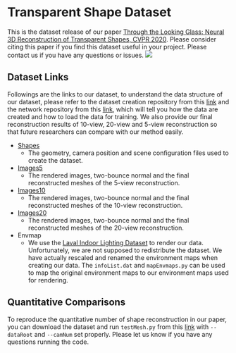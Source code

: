 # Transparent Shape Dataset
This is the dataset release of our paper [Through the Looking Glass: Neural 3D Reconstruction of Transparent Shapes, CVPR 2020](https://arxiv.org/abs/2004.10904). Please consider citing this paper if you find this dataset useful in your project. Please contact us if you have any questions or issues. 
![](http://cseweb.ucsd.edu/~viscomp/projects/CVPR20Transparent/github/TransShape.gif)

## Dataset Links
Followings are the links to our dataset, to understand the data structure of our dataset, please refer to the dataset creation repository from this [link](https://github.com/lzqsd/TransparentShapeDatasetCreation) and the network repository from this [link](https://github.com/lzqsd/TransparentShapeReconstruction), which will tell you how the data are created and how to load the data for training. We also provide our final reconstruction results of 10-view, 20-view and 5-view reconstruction so that future researchers can compare with our method easily. 
* [Shapes](http://cseweb.ucsd.edu/~viscomp/projects/CVPR20Transparent/dataset/Shapes.zip)
  * The geometry, camera position and scene configuration files used to create the dataset. 
* [Images5](http://cseweb.ucsd.edu/~viscomp/projects/CVPR20Transparent/dataset/Images5.zip)
  * The rendered images, two-bounce normal and the final reconstructed meshes of the 5-view reconstruction. 
* [Images10](http://cseweb.ucsd.edu/~viscomp/projects/CVPR20Transparent/dataset/Images10.zip)
  * The rendered images, two-bounce normal and the final reconstructed meshes of the 10-view reconstruction. 
* [Images20](http://cseweb.ucsd.edu/~viscomp/projects/CVPR20Transparent/dataset/Images20.zip)
  * The rendered images, two-bounce normal and the final reconstructed meshes of the 20-view reconstruction. 
* Envmap
  * We use the [Laval Indoor Lighting Dataset](http://indoor.hdrdb.com/) to render our data. Unfortunately, we are not supposed to redistribute the dataset. We have actually rescaled and renamed the environment maps when creating our data. The `infoList.dat` and `mapEnvmaps.py` can be used to map the original environment maps to our environment maps used for rendering.  

## Quantitative Comparisons
To reproduce the quantitative number of shape reconstruction in our paper, you can download the dataset and run `testMesh.py` from this [link](https://github.com/lzqsd/TransparentShapeReconstruction) with `--dataRoot` and `--camNum` set properly. Please let us know if you have any questions running the code. 
